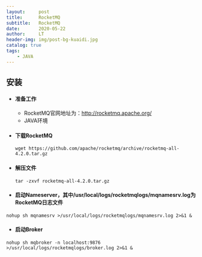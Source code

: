 ```yaml
---
layout:     post
title:      RocketMQ
subtitle:   RocketMQ
date:       2020-05-22
author:     LT
header-img: img/post-bg-kuaidi.jpg
catalog: true
tags:
    - JAVA
---
```


## 安装

- #### 准备工作
  - RocketMQ官网地址为：http://rocketmq.apache.org/
  - JAVA环境
  
- #### 下载RocketMQ

  ```
  wget https://github.com/apache/rocketmq/archive/rocketmq-all-4.2.0.tar.gz
  ```

- #### 解压文件

  ```
  tar -zxvf rocketmq-all-4.2.0.tar.gz
  ```

- #### 启动Nameserver，其中/usr/local/logs/rocketmqlogs/mqnamesrv.log为RocketMQ日志文件

```
nohup sh mqnamesrv >/usr/local/logs/rocketmqlogs/mqnamesrv.log 2>&1 &
```

- #### 启动Broker

```
nohup sh mqbroker -n localhost:9876 >/usr/local/logs/rocketmqlogs/broker.log 2>&1 &
```


